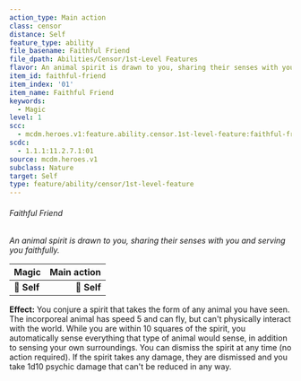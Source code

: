 ```yaml
---
action_type: Main action
class: censor
distance: Self
feature_type: ability
file_basename: Faithful Friend
file_dpath: Abilities/Censor/1st-Level Features
flavor: An animal spirit is drawn to you, sharing their senses with you and serving you faithfully.
item_id: faithful-friend
item_index: '01'
item_name: Faithful Friend
keywords:
  - Magic
level: 1
scc:
  - mcdm.heroes.v1:feature.ability.censor.1st-level-feature:faithful-friend
scdc:
  - 1.1.1:11.2.7.1:01
source: mcdm.heroes.v1
subclass: Nature
target: Self
type: feature/ability/censor/1st-level-feature
---
```


###### Faithful Friend

*An animal spirit is drawn to you, sharing their senses with you and serving you faithfully.*

| **Magic**   | **Main action** |
| ----------- | --------------: |
| **📏 Self** |     **🎯 Self** |

**Effect:** You conjure a spirit that takes the form of any animal you have seen. The incorporeal animal has speed 5 and can fly, but can't physically interact with the world. While you are within 10 squares of the spirit, you automatically sense everything that type of animal would sense, in addition to sensing your own surroundings. You can dismiss the spirit at any time (no action required). If the spirit takes any damage, they are dismissed and you take 1d10 psychic damage that can't be reduced in any way.
